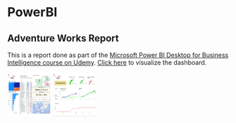 # PowerBI

## Adventure Works Report

This is a report done as part of the [Microsoft Power BI Desktop for Business Intelligence course on Udemy](https://www.udemy.com/course/microsoft-power-bi-up-running-with-power-bi-desktop/). [Click here](https://app.powerbi.com/view?r=eyJrIjoiODdjNWYzZDYtNWNmMS00OWEzLTg4MWUtMmEwYjY4ODE2NDliIiwidCI6ImUyZjc3ZDAwLTAxNjMtNGNmNi05MmIwLTQ4NGJhZmY5ZGY3ZCJ9) to visualize the dashboard.

<img src="page1PBI.png" alt="Page 1" style="height: 100px; width:100px;"/>


<img src="page2PBI.png" alt="Page 2" style="height: 100px; width:100px;"/>
